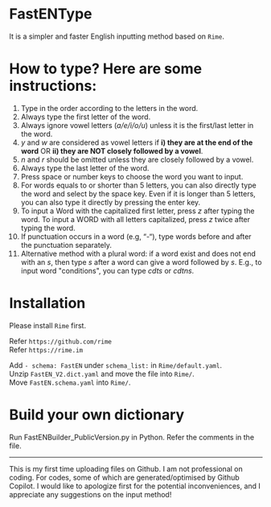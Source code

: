 # FastENType
It is a simpler and faster English inputting method based on `Rime`.


# How to type? Here are some instructions:
1. Type in the order according to the letters in the word. 
2. Always type the first letter of the word. 
3. Always ignore vowel letters (_a/e/i/o/u_) unless it is the first/last letter in the word.
4. _y_ and _w_ are considered as vowel letters if **i) they are at the end of the word** OR **ii) they are NOT closely followed by a vowel**. 
5. _n_ and _r_ should be omitted unless they are closely followed by a vowel. 
6. Always type the last letter of the word.
7. Press space or number keys to choose the word you want to input.
8. For words equals to or shorter than 5 letters, you can also directly type the word and select by the space key. Even if it is longer than 5 letters, you can also type it directly by pressing the enter key.
9. To input a Word with the capitalized first letter, press _z_ after typing the word. To input a WORD with all letters capitalized, press _z_ twice after typing the word.
10. If punctuation occurs in a word (e.g, “-“), type words before and after the punctuation separately.
11. Alternative method with a plural word: if a word exist and does not end with an _s_, then type _s_ after a word can give a word followed by _s_. E.g., to input word "conditions", you can type _cdts_ or _cdtns_.


# Installation
Please install `Rime` first.

Refer `https://github.com/rime`  
Refer `https://rime.im`



Add `- schema: FastEN` under `schema_list:` in `Rime/default.yaml`.  
Unzip `FastEN_V2.dict.yaml` and move the file into `Rime/`.  
Move `FastEN.schema.yaml` into `Rime/`.  


# Build your own dictionary
Run FastENBuilder_PublicVersion.py in Python. Refer the comments in the file.

---

This is my first time uploading files on Github. I am not professional on coding. For codes, some of which are generated/optimised by Github Copilot. I would like to apologize first for the potential inconveniences, and I appreciate any suggestions on the input method!
